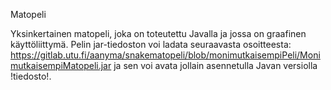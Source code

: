 Matopeli

Yksinkertainen matopeli, joka on toteutettu Javalla ja jossa on graafinen käyttöliittymä.
Pelin jar-tiedoston voi ladata seuraavasta osoitteesta: https://gitlab.utu.fi/aanyma/snakematopeli/blob/monimutkaisempiPeli/MonimutkaisempiMatopeli.jar 
ja sen voi avata jollain asennetulla Javan versiolla !tiedosto!.